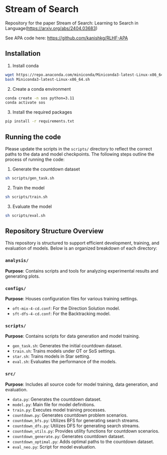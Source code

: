 # Stream of Search
Repository for the paper Stream of Search: Learning to Search in Language(https://arxiv.org/abs/2404.03683)

See APA code here: https://github.com/kanishkg/RLHF-APA

## Installation

1. Install conda
```bash
wget https://repo.anaconda.com/miniconda/Miniconda3-latest-Linux-x86_64.sh
bash Miniconda3-latest-Linux-x86_64.sh
```
2. Create a conda environment
```bash
conda create -n sos python=3.11
conda activate sos
```
3. Install the required packages
```bash
pip install -r requirements.txt
```

## Running the code
Please update the scripts in the `scripts/` directory to reflect the correct paths to the data and model checkpoints. The following steps outline the process of running the code:
1. Generate the countdown dataset
```bash
sh scripts/gen_task.sh
```
2. Train the model
```bash
sh scripts/train.sh
```
3. Evaluate the model
```bash
sh scripts/eval.sh
```

## Repository Structure Overview

This repository is structured to support efficient development, training, and evaluation of models. Below is an organized breakdown of each directory:

### `analysis/`
**Purpose**: Contains scripts and tools for analyzing experimental results and generating plots.

### `configs/`
**Purpose**: Houses configuration files for various training settings.
- `oft-mix-4-cd.conf`: For the Direction Solution model.
- `sft-dfs-4-cd.conf`: For the Backtracking model.


### `scripts/`
**Purpose**: Contains scripts for data generation and model training.
- `gen_task.sh`: Generates the initial countdown dataset.
- `train.sh`: Trains models under OT or SoS settings.
- `star.sh`: Trains models in Star setting.
- `eval.sh`: Evaluates the performance of the models.

### `src/`
**Purpose**: Includes all source code for model training, data generation, and evaluation.
- `data.py`: Generates the countdown dataset.
- `model.py`: Main file for model definitions.
- `train.py`: Executes model training processes.
- `countdown.py`: Generates countdown problem scenarios.
- `countdown_bfs.py`: Utilizes BFS for generating search streams.
- `countdown_dfs.py`: Utilizes DFS for generating search streams.
- `countdown_utils.py`: Provides utility functions for countdown scenarios.
- `countdown_generate.py`: Generates countdown dataset.
- `countdown_optimal.py`: Adds optimal paths to the countdown dataset.
- `eval_neo.py`: Script for model evaluation.
